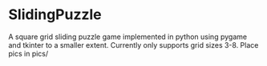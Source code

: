 # SlidingPuzzle
A square grid sliding puzzle game implemented in python using pygame and tkinter to a smaller extent.
Currently only supports grid sizes 3-8. Place pics in pics/
